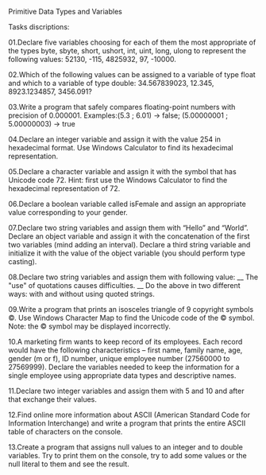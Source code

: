 Primitive Data Types and Variables

Tasks discriptions:

01.Declare five variables choosing for each of them the most appropriate of the types byte, sbyte, short, ushort, int, uint, long, ulong to represent the following values: 52130, -115, 4825932, 97, -10000.

02.Which of the following values can be assigned to a variable of type float and which to a variable of type double: 34.567839023, 12.345, 8923.1234857, 3456.091?

03.Write a program that safely compares floating-point numbers with precision of 0.000001. Examples:(5.3 ; 6.01) -> false; (5.00000001 ; 5.00000003) -> true

04.Declare an integer variable and assign it with the value 254 in hexadecimal format. Use Windows Calculator to find its hexadecimal representation.

05.Declare a character variable and assign it with the symbol that has Unicode code 72. Hint: first use the Windows Calculator to find the hexadecimal representation of 72.

06.Declare a boolean variable called isFemale and assign an appropriate value corresponding to your gender.

07.Declare two string variables and assign them with “Hello” and “World”. Declare an object variable and assign it with the concatenation of the first two variables (mind adding an interval). Declare a third string variable and initialize it with the value of the object variable (you should perform type casting).

08.Declare two string variables and assign them with following value: __ The "use" of quotations causes difficulties. __ Do the above in two different ways: with and without using quoted strings.

09.Write a program that prints an isosceles triangle of 9 copyright symbols ©. Use Windows Character Map to find the Unicode code of the © symbol. Note: the © symbol may be displayed incorrectly.

10.A marketing firm wants to keep record of its employees. Each record would have the following characteristics – first name, family name, age, gender (m or f), ID number, unique employee number (27560000 to 27569999). Declare the variables needed to keep the information for a single employee using appropriate data types and descriptive names.

11.Declare two integer variables and assign them with 5 and 10 and after that exchange their values.

12.Find online more information about ASCII (American Standard Code for Information Interchange) and write a program that prints the entire ASCII table of characters on the console.

13.Create a program that assigns null values to an integer and to double variables. Try to print them on the console, try to add some values or the null literal to them and see the result.

